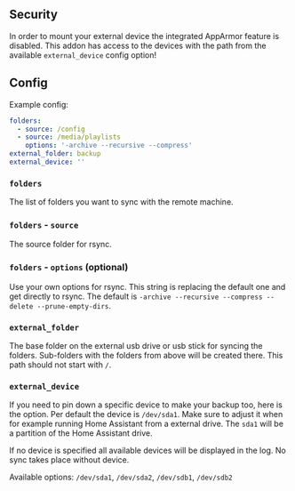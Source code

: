 ## Security

In order to mount your external device the integrated AppArmor feature is disabled.
This addon has access to the devices with the path from the available `external_device` config option!

## Config

Example config:

```yaml
folders:
  - source: /config
  - source: /media/playlists
    options: '-archive --recursive --compress'
external_folder: backup
external_device: ''
```

### `folders`

The list of folders you want to sync with the remote machine.

### `folders` - `source`

The source folder for rsync.

### `folders` - `options` (optional)

Use your own options for rsync. This string is replacing the default one and get directly to rsync. The default is `-archive --recursive --compress --delete --prune-empty-dirs`.

### `external_folder`

The base folder on the external usb drive or usb stick for syncing the folders. Sub-folders with the folders from above will be created there.
This path should not start with `/`.

### `external_device`

If you need to pin down a specific device to make your backup too, here is the option. Per default the device is `/dev/sda1`.
Make sure to adjust it when for example running Home Assistant from a external drive. The `sda1` will be a partition of the Home Assistant drive.

If no device is specified all available devices will be displayed in the log. No sync takes place without device.

Available options: `/dev/sda1`, `/dev/sda2`, `/dev/sdb1`, `/dev/sdb2`
